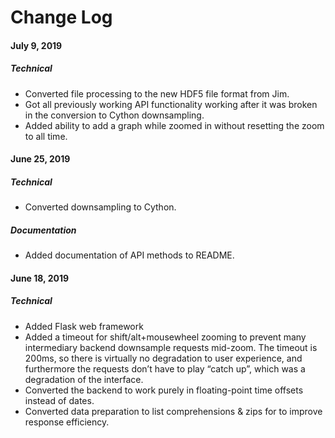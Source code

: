 # Change Log

#### July 9, 2019

##### Technical

* Converted file processing to the new HDF5 file format from Jim.
* Got all previously working API functionality working after it was broken in the conversion to Cython downsampling.
* Added ability to add a graph while zoomed in without resetting the zoom to all time.

#### June 25, 2019

##### Technical

* Converted downsampling to Cython.

##### Documentation

* Added documentation of API methods to README.

#### June 18, 2019

##### Technical

* Added Flask web framework
* Added a timeout for shift/alt+mousewheel zooming to prevent many intermediary backend downsample requests mid-zoom. The timeout is 200ms, so there is virtually no degradation to user experience, and furthermore the requests don’t have to play “catch up”, which was a degradation of the interface.
* Converted the backend to work purely in floating-point time offsets instead of dates.
* Converted data preparation to list comprehensions & zips for to improve response efficiency.